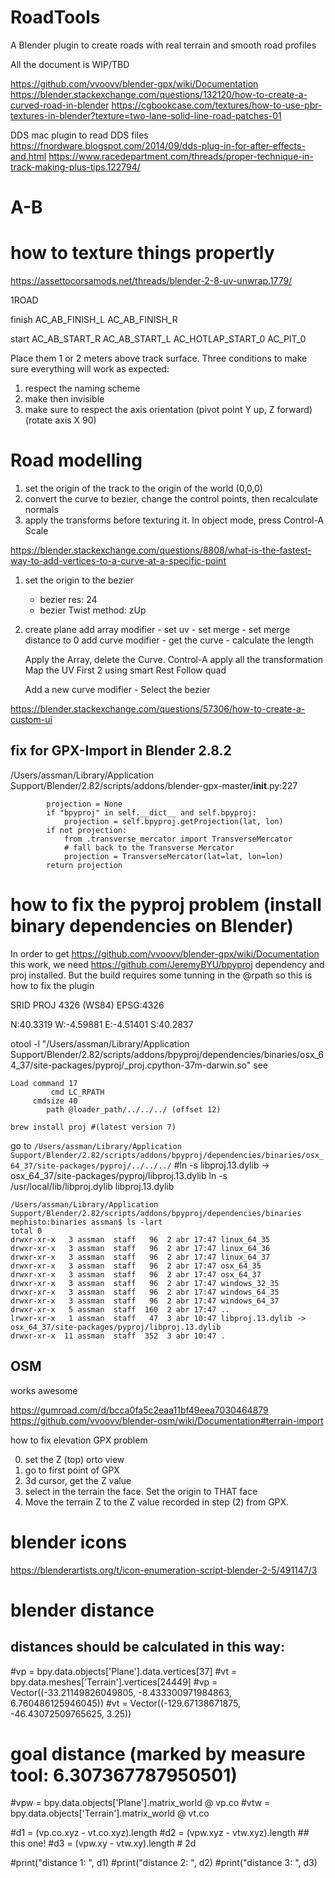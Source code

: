# RoadTools
A Blender plugin to create roads with real terrain and smooth road profiles

All the document is WIP/TBD

https://github.com/vvoovv/blender-gpx/wiki/Documentation
https://blender.stackexchange.com/questions/132120/how-to-create-a-curved-road-in-blender
https://cgbookcase.com/textures/how-to-use-pbr-textures-in-blender?texture=two-lane-solid-line-road-patches-01

DDS mac plugin to read DDS files
https://fnordware.blogspot.com/2014/09/dds-plug-in-for-after-effects-and.html
https://www.racedepartment.com/threads/proper-technique-in-track-making-plus-tips.122794/
# A-B


# how to texture things propertly
https://assettocorsamods.net/threads/blender-2-8-uv-unwrap.1779/

1ROAD

finish
AC_AB_FINISH_L
AC_AB_FINISH_R

start
AC_AB_START_R
AC_AB_START_L
AC_HOTLAP_START_0
AC_PIT_0

Place them 1 or 2 meters above track surface. Three conditions to make sure everything will work as expected:
1. respect the naming scheme
2. make then invisible
3. make sure to respect the axis orientation (pivot point Y up, Z forward) (rotate axis X 90)

# Road modelling

1) set the origin of the track to the origin of the world (0,0,0)
2) convert the curve to bezier, change the control points, then recalculate normals
3) apply the transforms before texturing it. In object mode, press Control-A Scale


https://blender.stackexchange.com/questions/8808/what-is-the-fastest-way-to-add-vertices-to-a-curve-at-a-specific-point


1) set the origin to the bezier
    - bezier res: 24
    - bezier Twist method: zUp

2) create plane
    add array modifier
        - set uv
        - set merge
        - set merge distance to 0
    add curve modifier
        - get the curve
        - calculate the length

    Apply the Array, delete the Curve.
    Control-A apply all the transformation
    Map the UV
    First 2 using smart
    Rest Follow quad

    Add a new curve modifier
        - Select the bezier

https://blender.stackexchange.com/questions/57306/how-to-create-a-custom-ui


## fix for GPX-Import in Blender 2.8.2


/Users/assman/Library/Application Support/Blender/2.82/scripts/addons/blender-gpx-master/__init__.py:227

```
        projection = None
        if "bpyproj" in self.__dict__ and self.bpyproj:
            projection = self.bpyproj.getProjection(lat, lon)
        if not projection:
            from .transverse_mercator import TransverseMercator
            # fall back to the Transverse Mercator
            projection = TransverseMercator(lat=lat, lon=lon)
        return projection
```



# how to fix the pyproj problem (install binary dependencies on Blender)

In order to get https://github.com/vvoovv/blender-gpx/wiki/Documentation this work, we need https://github.com/JeremyBYU/bpyproj dependency
and proj installed. But the build requires some tunning in the @rpath so this is how to fix the plugin

SRID PROJ 4326 (WS84)
EPSG:4326

N:40.3319
W:-4.59881
E:-4.51401
S:40.2837



 otool -l "/Users/assman/Library/Application Support/Blender/2.82/scripts/addons/bpyproj/dependencies/binaries/osx_64_37/site-packages/pyproj/_proj.cpython-37m-darwin.so"
 see
 ```
 Load command 17
          cmd LC_RPATH
      cmdsize 40
         path @loader_path/../../../ (offset 12)
```

```
brew install proj #(latest version 7)
```

go to `/Users/assman/Library/Application Support/Blender/2.82/scripts/addons/bpyproj/dependencies/binaries/osx_64_37/site-packages/pyproj/../../../`
#ln -s libproj.13.dylib -> osx_64_37/site-packages/pyproj/libproj.13.dylib
ln -s /usr/local/lib/libproj.dylib libproj.13.dylib
```
/Users/assman/Library/Application Support/Blender/2.82/scripts/addons/bpyproj/dependencies/binaries
mephisto:binaries assman$ ls -lart
total 0
drwxr-xr-x   3 assman  staff   96  2 abr 17:47 linux_64_35
drwxr-xr-x   3 assman  staff   96  2 abr 17:47 linux_64_36
drwxr-xr-x   3 assman  staff   96  2 abr 17:47 linux_64_37
drwxr-xr-x   3 assman  staff   96  2 abr 17:47 osx_64_35
drwxr-xr-x   3 assman  staff   96  2 abr 17:47 osx_64_37
drwxr-xr-x   3 assman  staff   96  2 abr 17:47 windows_32_35
drwxr-xr-x   3 assman  staff   96  2 abr 17:47 windows_64_35
drwxr-xr-x   3 assman  staff   96  2 abr 17:47 windows_64_37
drwxr-xr-x   5 assman  staff  160  2 abr 17:47 ..
lrwxr-xr-x   1 assman  staff   47  3 abr 10:47 libproj.13.dylib -> osx_64_37/site-packages/pyproj/libproj.13.dylib
drwxr-xr-x  11 assman  staff  352  3 abr 10:47 .
```

## OSM

works awesome

https://gumroad.com/d/bcca0fa5c2eaa11bf49eea7030464879
https://github.com/vvoovv/blender-osm/wiki/Documentation#terrain-import


how to fix elevation GPX problem

0) set the Z (top) orto view
1) go to first point of GPX
2) 3d cursor, get the Z value
3) select in the terrain the face. Set the origin to THAT face
4) Move the terrain Z to the Z value recorded in step (2) from GPX.

# blender icons
https://blenderartists.org/t/icon-enumeration-script-blender-2-5/491147/3

# blender distance

## distances should be calculated in this way:

#vp = bpy.data.objects['Plane'].data.vertices[37]
#vt = bpy.data.meshes['Terrain'].vertices[24449]
#vp = Vector((-33.21149826049805, -8.433300971984863, 6.760486125946045))
#vt = Vector((-129.67138671875, -46.43072509765625, 3.25))
# goal distance (marked by measure tool: 6.307367787950501)

#vpw = bpy.data.objects['Plane'].matrix_world @ vp.co
#vtw = bpy.data.objects['Terrain'].matrix_world @ vt.co

#d1 = (vp.co.xyz - vt.co.xyz).length
#d2 = (vpw.xyz - vtw.xyz).length ## this one!
#d3 = (vpw.xy - vtw.xy).length # 2d

#print("distance 1: ", d1)
#print("distance 2: ", d2)
#print("distance 3: ", d3)
